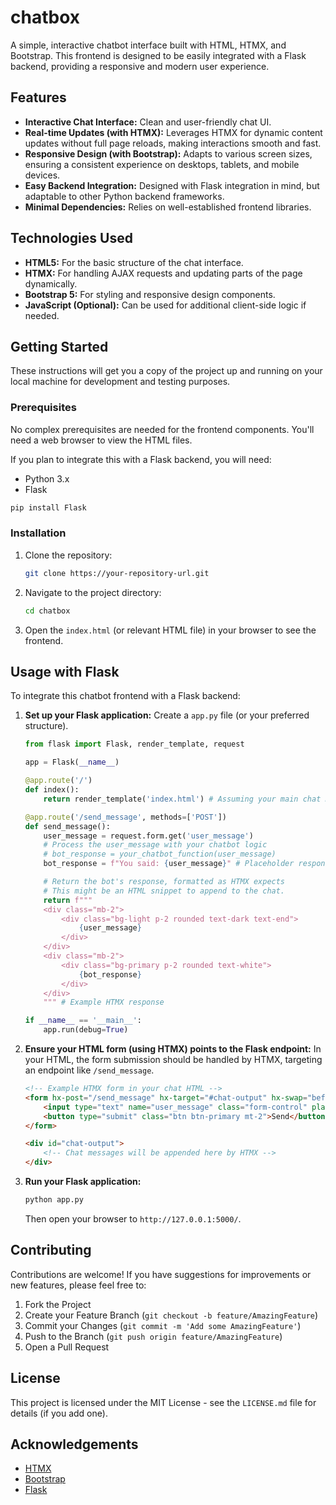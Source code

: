 # chatbox

A simple, interactive chatbot interface built with HTML, HTMX, and Bootstrap. This frontend is designed to be easily integrated with a Flask backend, providing a responsive and modern user experience.

## Features

*   **Interactive Chat Interface:** Clean and user-friendly chat UI.
*   **Real-time Updates (with HTMX):** Leverages HTMX for dynamic content updates without full page reloads, making interactions smooth and fast.
*   **Responsive Design (with Bootstrap):** Adapts to various screen sizes, ensuring a consistent experience on desktops, tablets, and mobile devices.
*   **Easy Backend Integration:** Designed with Flask integration in mind, but adaptable to other Python backend frameworks.
*   **Minimal Dependencies:** Relies on well-established frontend libraries.

## Technologies Used

*   **HTML5:** For the basic structure of the chat interface.
*   **HTMX:** For handling AJAX requests and updating parts of the page dynamically.
*   **Bootstrap 5:** For styling and responsive design components.
*   **JavaScript (Optional):** Can be used for additional client-side logic if needed.

## Getting Started

These instructions will get you a copy of the project up and running on your local machine for development and testing purposes.

### Prerequisites

No complex prerequisites are needed for the frontend components. You'll need a web browser to view the HTML files.

If you plan to integrate this with a Flask backend, you will need:

*   Python 3.x
*   Flask

```bash
pip install Flask
```

### Installation

1.  Clone the repository:
    ```bash
    git clone https://your-repository-url.git
    ```
2.  Navigate to the project directory:
    ```bash
    cd chatbox
    ```
3.  Open the `index.html` (or relevant HTML file) in your browser to see the frontend.

## Usage with Flask

To integrate this chatbot frontend with a Flask backend:

1.  **Set up your Flask application:**
    Create a `app.py` file (or your preferred structure).

    ```python
    from flask import Flask, render_template, request

    app = Flask(__name__)

    @app.route('/')
    def index():
        return render_template('index.html') # Assuming your main chat HTML is index.html

    @app.route('/send_message', methods=['POST'])
    def send_message():
        user_message = request.form.get('user_message')
        # Process the user_message with your chatbot logic
        # bot_response = your_chatbot_function(user_message)
        bot_response = f"You said: {user_message}" # Placeholder response

        # Return the bot's response, formatted as HTMX expects
        # This might be an HTML snippet to append to the chat.
        return f"""
        <div class="mb-2">
            <div class="bg-light p-2 rounded text-dark text-end">
                {user_message}
            </div>
        </div>
        <div class="mb-2">
            <div class="bg-primary p-2 rounded text-white">
                {bot_response}
            </div>
        </div>
        """ # Example HTMX response

    if __name__ == '__main__':
        app.run(debug=True)
    ```

2.  **Ensure your HTML form (using HTMX) points to the Flask endpoint:**
    In your HTML, the form submission should be handled by HTMX, targeting an endpoint like `/send_message`.

    ```html
    <!-- Example HTMX form in your chat HTML -->
    <form hx-post="/send_message" hx-target="#chat-output" hx-swap="beforeend">
        <input type="text" name="user_message" class="form-control" placeholder="Type your message...">
        <button type="submit" class="btn btn-primary mt-2">Send</button>
    </form>

    <div id="chat-output">
        <!-- Chat messages will be appended here by HTMX -->
    </div>
    ```

3.  **Run your Flask application:**
    ```bash
    python app.py
    ```
    Then open your browser to `http://127.0.0.1:5000/`.

## Contributing

Contributions are welcome! If you have suggestions for improvements or new features, please feel free to:

1.  Fork the Project
2.  Create your Feature Branch (`git checkout -b feature/AmazingFeature`)
3.  Commit your Changes (`git commit -m 'Add some AmazingFeature'`)
4.  Push to the Branch (`git push origin feature/AmazingFeature`)
5.  Open a Pull Request

## License

This project is licensed under the MIT License - see the `LICENSE.md` file for details (if you add one).

## Acknowledgements

*   [HTMX](https://htmx.org/)
*   [Bootstrap](https://getbootstrap.com/)
*   [Flask](https://flask.palletsprojects.com/)

